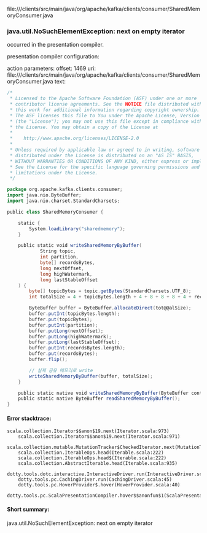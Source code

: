 file://<WORKSPACE>/clients/src/main/java/org/apache/kafka/clients/consumer/SharedMemoryConsumer.java
### java.util.NoSuchElementException: next on empty iterator

occurred in the presentation compiler.

presentation compiler configuration:


action parameters:
offset: 1469
uri: file://<WORKSPACE>/clients/src/main/java/org/apache/kafka/clients/consumer/SharedMemoryConsumer.java
text:
```scala
/*
 * Licensed to the Apache Software Foundation (ASF) under one or more
 * contributor license agreements. See the NOTICE file distributed with
 * this work for additional information regarding copyright ownership.
 * The ASF licenses this file to You under the Apache License, Version 2.0
 * (the "License"); you may not use this file except in compliance with
 * the License. You may obtain a copy of the License at
 *
 *    http://www.apache.org/licenses/LICENSE-2.0
 *
 * Unless required by applicable law or agreed to in writing, software
 * distributed under the License is distributed on an "AS IS" BASIS,
 * WITHOUT WARRANTIES OR CONDITIONS OF ANY KIND, either express or implied.
 * See the License for the specific language governing permissions and
 * limitations under the License.
 */

package org.apache.kafka.clients.consumer;
import java.nio.ByteBuffer;
import java.nio.charset.StandardCharsets;

public class SharedMemoryConsumer {

    static {
        System.loadLibrary("sharedmemory");
    }

    public static void writeSharedMemoryByBuffer(
            String topic,
            int partition,
            byte[] recordsBytes,
            long nextOffset,
            long highWatermark,
            long lastStableOffset
    ) {
        byte[] topicBytes = topic.getBytes(StandardCharsets.UTF_8);
        int totalSize = 4 + topicBytes.length + 4 + 8 + 8 + 8 + 4 + recordsBytes.length;

        ByteBuffer buffer = ByteBuffer.allocateDirect(tot@@alSize);
        buffer.putInt(topicBytes.length);
        buffer.put(topicBytes);
        buffer.putInt(partition);
        buffer.putLong(nextOffset);
        buffer.putLong(highWatermark);
        buffer.putLong(lastStableOffset);
        buffer.putInt(recordsBytes.length);
        buffer.put(recordsBytes);
        buffer.flip();

        // 실제 공유 메모리로 write
        writeSharedMemoryByBuffer(buffer, totalSize);
    }

    public static native void writeSharedMemoryByBuffer(ByteBuffer content, int length);
    public static native ByteBuffer readSharedMemoryByBuffer();
}
```



#### Error stacktrace:

```
scala.collection.Iterator$$anon$19.next(Iterator.scala:973)
	scala.collection.Iterator$$anon$19.next(Iterator.scala:971)
	scala.collection.mutable.MutationTracker$CheckedIterator.next(MutationTracker.scala:76)
	scala.collection.IterableOps.head(Iterable.scala:222)
	scala.collection.IterableOps.head$(Iterable.scala:222)
	scala.collection.AbstractIterable.head(Iterable.scala:935)
	dotty.tools.dotc.interactive.InteractiveDriver.run(InteractiveDriver.scala:164)
	dotty.tools.pc.CachingDriver.run(CachingDriver.scala:45)
	dotty.tools.pc.HoverProvider$.hover(HoverProvider.scala:40)
	dotty.tools.pc.ScalaPresentationCompiler.hover$$anonfun$1(ScalaPresentationCompiler.scala:389)
```
#### Short summary: 

java.util.NoSuchElementException: next on empty iterator